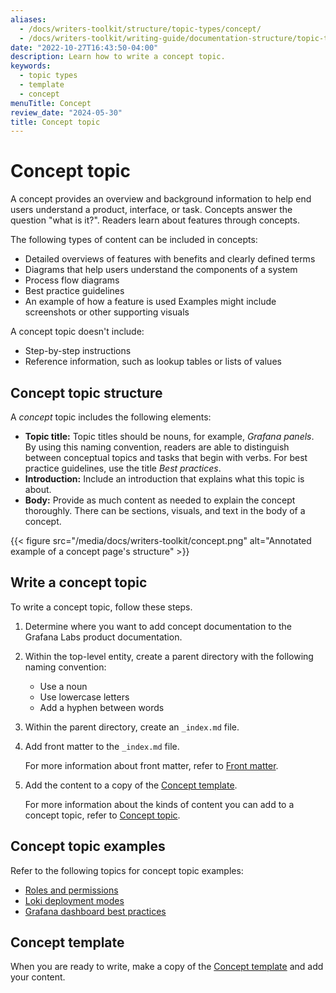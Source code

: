 ```yaml
---
aliases:
  - /docs/writers-toolkit/structure/topic-types/concept/
  - /docs/writers-toolkit/writing-guide/documentation-structure/topic-types/concept/
date: "2022-10-27T16:43:50-04:00"
description: Learn how to write a concept topic.
keywords:
  - topic types
  - template
  - concept
menuTitle: Concept
review_date: "2024-05-30"
title: Concept topic
---
```


# Concept topic

A concept provides an overview and background information to help end users understand a product, interface, or task.
Concepts answer the question "what is it?". Readers learn about features through concepts.

The following types of content can be included in concepts:

- Detailed overviews of features with benefits and clearly defined terms
- Diagrams that help users understand the components of a system
- Process flow diagrams
- Best practice guidelines
- An example of how a feature is used
  Examples might include screenshots or other supporting visuals

A concept topic doesn't include:

- Step-by-step instructions
- Reference information, such as lookup tables or lists of values

## Concept topic structure

A _concept_ topic includes the following elements:

- **Topic title:** Topic titles should be nouns, for example, _Grafana panels_.
  By using this naming convention, readers are able to distinguish between conceptual topics and tasks that begin with verbs.
  For best practice guidelines, use the title _Best practices_.
- **Introduction:** Include an introduction that explains what this topic is about.
- **Body:** Provide as much content as needed to explain the concept thoroughly.
  There can be sections, visuals, and text in the body of a concept.

{{< figure src="/media/docs/writers-toolkit/concept.png" alt="Annotated example of a concept page's structure" >}}

## Write a concept topic

To write a concept topic, follow these steps.

1. Determine where you want to add concept documentation to the Grafana Labs product documentation.
1. Within the top-level entity, create a parent directory with the following naming convention:

   - Use a noun
   - Use lowercase letters
   - Add a hyphen between words

1. Within the parent directory, create an `_index.md` file.
1. Add front matter to the `_index.md` file.

   For more information about front matter, refer to [Front matter](https://grafana.com/docs/writers-toolkit/write/front-matter/).

1. Add the content to a copy of the [Concept template](https://github.com/grafana/writers-toolkit/blob/main/docs/static/templates/concept-template.md).

   For more information about the kinds of content you can add to a concept topic, refer to [Concept topic](#concept-topic).

## Concept topic examples

Refer to the following topics for concept topic examples:

- [Roles and permissions](https://grafana.com/docs/grafana/latest/administration/roles-and-permissions/)
- [Loki deployment modes](https://grafana.com/docs/loki/latest/get-started/deployment-modes/)
- [Grafana dashboard best practices](https://grafana.com/docs/grafana/latest/dashboards/build-dashboards/best-practices/)

## Concept template

When you are ready to write, make a copy of the [Concept template](https://github.com/grafana/writers-toolkit/blob/main/docs/static/templates/concept-template.md) and add your content.
